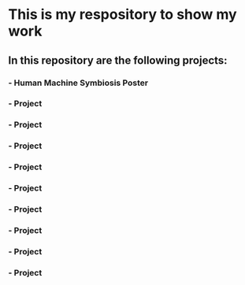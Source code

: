 # This is my respository to show my work
## In this repository are the following projects:
### - Human Machine Symbiosis Poster
### - Project 
### - Project 
### - Project 
### - Project 
### - Project 
### - Project 
### - Project 
### - Project 
### - Project 
